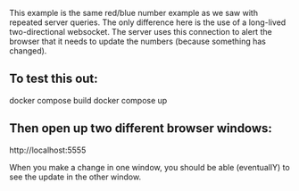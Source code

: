 This example is the same red/blue number example as we saw with repeated server queries.
The only difference here is the use of a long-lived two-directional websocket.
The server uses this connection to alert the browser that it needs to update the numbers (because something has changed).

To test this out:
--------------
docker compose build
docker compose up

Then open up two different browser windows:
-------------
http://localhost:5555

When you make a change in one window,
you should be able (eventuallY) to see the update in the other window. 

